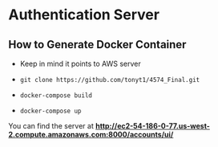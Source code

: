 # Authentication Server

## How to Generate Docker Container ##
* Keep in mind it points to AWS server

* `git clone https://github.com/tonyt1/4574_Final.git`
* `docker-compose build`
* `docker-compose up`

You can find the server at **http://ec2-54-186-0-77.us-west-2.compute.amazonaws.com:8000/accounts/ui/**
